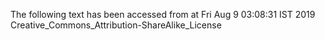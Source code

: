 The following text has been accessed from at Fri Aug 9 03:08:31 IST 2019
Creative_Commons_Attribution-ShareAlike_License
